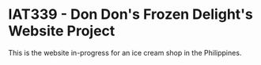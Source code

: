 <h1>IAT339 - Don Don's Frozen Delight's Website Project</h1>

<p>This is the website in-progress for an ice cream shop in the Philippines.</p>
